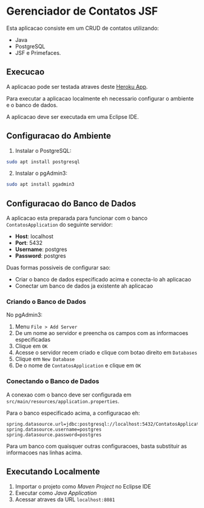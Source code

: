 # Gerenciador de Contatos JSF

Esta aplicacao consiste em um CRUD de contatos utilizando:

- Java
- PostgreSQL
- JSF e Primefaces.

## Execucao

A aplicacao pode ser testada atraves deste [Heroku App](https://contatos-jsf.herokuapp.com/).

Para executar a aplicacao localmente eh necessario configurar o ambiente e o banco de dados.

A aplicacao deve ser executada em uma Eclipse IDE.

## Configuracao do Ambiente

1. Instalar o PostgreSQL:

```bash
sudo apt install postgresql
```

2. Instalar o pgAdmin3:

```bash
sudo apt install pgadmin3
```

## Configuracao do Banco de Dados

A aplicacao esta preparada para funcionar com o banco `ContatosApplication` do seguinte servidor:

- **Host**: localhost
- **Port**: 5432
- **Username**: postgres
- **Password**: postgres

Duas formas possiveis de configurar sao:

- Criar o banco de dados especificado acima e conecta-lo ah aplicacao
- Conectar um banco de dados ja existente ah aplicacao

### Criando o Banco de Dados

No pgAdmin3:

1. Menu `File > Add Server`
2. De um nome ao servidor e preencha os campos com as informacoes especificadas
3. Clique em `OK`
4. Acesse o servidor recem criado e clique com botao direito em `Databases`
5. Clique em `New Database`
6. De o nome de `ContatosApplication` e clique em `OK`

### Conectando o Banco de Dados

A conexao com o banco deve ser configurada em `src/main/resources/application.properties`.

Para o banco especificado acima, a configuracao eh:

```properties
spring.datasource.url=jdbc:postgresql://localhost:5432/ContatosApplication
spring.datasource.username=postgres
spring.datasource.password=postgres
```

Para um banco com quaisquer outras configuracoes, basta substituir as informacoes nas linhas acima.

## Executando Localmente

1. Importar o projeto como _Maven Project_ no Eclipse IDE
2. Executar como _Java Application_
3. Acessar atraves da URL `localhost:8081`